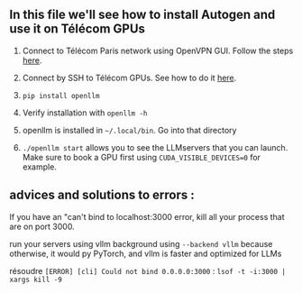 ## In this file we'll see how to install Autogen and use it on Télécom GPUs

1. Connect to Télécom Paris network using OpenVPN GUI. Follow the steps [here](https://eole.telecom-paris.fr/vos-services/services-numeriques/connexions-aux-reseaux/openvpn-avec-windows).

2. Connect by SSH to Télécom GPUs. See how to do it [here](https://eole.telecom-paris.fr/vos-services/services-numeriques/connexions-aux-reseaux/openvpn-avec-windows).

3. `pip install openllm`
4. Verify installation with `openllm -h`
5. openllm is installed in `~/.local/bin`. Go into that directory
6. `./openllm start` allows you to see the LLMservers that you can launch. Make sure to book a GPU first using `CUDA_VISIBLE_DEVICES=0` for example.





## advices and solutions to errors : 

If you have an "can't bind to localhost:3000 error, kill all your process that are on port 3000.

run your servers using vllm background using `--backend vllm` because otherwise, it would py PyTorch, and vllm is faster and optimized for LLMs


résoudre `[ERROR] [cli] Could not bind 0.0.0.0:3000` : 
`lsof -t -i:3000 | xargs kill -9`
